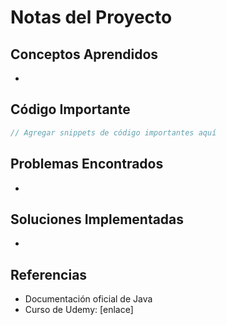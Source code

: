 # Notas del Proyecto

## Conceptos Aprendidos
- 

## Código Importante
```java
// Agregar snippets de código importantes aquí
```

## Problemas Encontrados
- 

## Soluciones Implementadas
- 

## Referencias
- Documentación oficial de Java
- Curso de Udemy: [enlace]